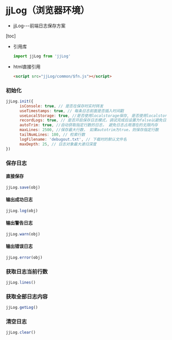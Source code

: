 # jjLog（浏览器环境）
- jjLog---前端日志保存方案

[toc]

- 引用库
    ```js
    import jjLog from 'jjLog'
    ```
- html直接引用
    ```html
    <script src="jjLog/common/$fn.js"></script>
    ```
<!-- START doctoc generated TOC please keep comment here to allow auto update -->
<!-- DON'T EDIT THIS SECTION, INSTEAD RE-RUN doctoc TO 
<!-- END doctoc generated TOC please keep comment here to allow auto update -->

### 初始化
```js
jjLog.init({
      isConsole: true, // 是否在保存时实时转发
      useTimestamps: true, // 每条日志前面是否插入时间戳
      useLocalStorage: true, //是否使用localstorage保存, 是否使用localstorage存储
      recordLogs: true, // 是否开启保存日志模式，调试完成后设置为false以避免日志占用内存
      autoTrim: true, //自动获取指定行数的日志， 避免日志占用潜在的无限内存
      maxLines: 2500, //保存最大行数， 如果autotrim为true，则保存指定行数
      tailNumLines: 100, // 检索行数
      logFilename: 'debugout.txt', // 下载时的默认文件名
      maxDepth: 25, // 日志对象最大递归深度
})
```
### 保存日志
####  直接保存
```js
jjLog.save(obj)
```
#### 输出成功日志
```js
jjLog.log(obj)
```
#### 输出警告日志
```js
jjLog.warn(obj)
```
#### 输出错误日志
```js
jjLog.error(obj)
```
### 获取日志当前行数
```js
jjLog.lines()
```
### 获取全部日志内容
```js
jjLog.getLog()
```
### 清空日志
```js
jjLog.clear()
```
